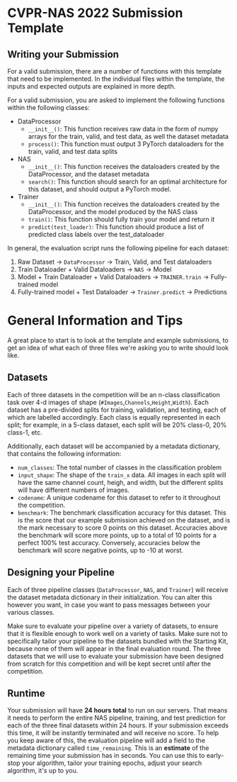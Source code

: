 # CVPR-NAS 2022 Submission Template

## Writing your Submission
For a valid submission, there are a number of functions with this template that need to be implemented. In the 
individual files within the template, the inputs and expected outputs are explained in more depth.

For a valid submission, you are asked to implement the following functions within the following classes:
* DataProcessor
  * `__init__()`: This function receives raw data in the form of numpy arrays for the train, valid, and test data, as well the dataset metadata 
  * `process()`: This function must output 3 PyTorch dataloaders for the train, valid, and test data splits
* NAS
  * `__init__()`: This function receives the dataloaders created by the DataProcessor, and the dataset metadata
  * `search()`: This function should search for an optimal architecture for this dataset, and should output a PyTorch model.
* Trainer
    * `__init__()`: This function receives the dataloaders created by the DataProcessor, and the model produced by the NAS class
    * `train()`: This function should fully train your model and return it
    * `predict(test_loader)`: This function should produce a list of predicted class labels over the test_dataloader

 In general, the evaluation script runs the following pipeline for each dataset:
 1. Raw Dataset -> `DataProcessor` -> Train, Valid, and Test dataloaders
 2. Train Dataloader + Valid Dataloaders -> `NAS` -> Model
 3. Model + Train Dataloader + Valid Dataloaders -> `TRAINER.train` -> Fully-trained model
 4. Fully-trained model + Test Dataloader -> `Trainer.predict` -> Predictions
 
# General Information and Tips
A great place to start is to look at the template and example submissions, to get an idea of what each of three files we're asking you to write should look like. 

## Datasets
Each of three datasets in the competition will be an n-class classification task over 4-d images of shape (`#Images`,`Channels`,`Height`,`Width`). Each dataset 
has a pre-divided splits for training, validation, and testing, each of which are labelled accordingly. Each class is equally represented in each split; for example, in a 5-class dataset, each split will be 20% class-0, 20% class-1, etc. 

Additionally, each dataset will be accompanied by a metadata dictionary, that contains the following information:
* `num_classes`: The total number of classes in the classification problem
* `input_shape`: The shape of the `train_x` data. All images in each split will have the same channel count, heigh, and width, but the different splits will have different numbers of images.
* `codename`: A unique codename for this dataset to refer to it throughout the competition.
* `benchmark`: The benchmark classification accuracy for this dataset. This is the score that our example submission achieved on the dataset, and is the mark necessary to score 0 points on this dataset. Accuracies above the benchmark will score more points, up to a total of 10 points for a perfect 100% test accuracy. Conversely, accuracies below the benchmark will score negative points, up to -10 at worst. 

## Designing your Pipeline
Each of three pipeline classes (`DataProcessor`, `NAS`, and `Trainer`) will receive the dataset metadata dictionary in their initialization. You can alter this however you want, in case you want to pass messages between your various classes. 

Make sure to evaluate your pipeline over a variety of datasets, to ensure that it is flexible enough to work well on a variety of tasks. Make sure not to specifically tailor your pipeline to the datasets bundled with the Starting Kit, because none of them will appear in the final evaluation round. The three datasets that we will use to evaluate your submission have been designed from scratch for this competition and will be kept secret until after the competition. 

## Runtime
Your submission will have **24 hours total** to run on our servers. That means it needs to perform the entire NAS pipeline, training, and test prediction for each of the three final datasets within 24 hours. If your submission exceeds this time, it will be instantly terminated and will receive no score. To help you keep aware of this, the evaluation pipeline will add a field to the metadata dictionary called `time_remaining`. This is an **estimate** of the remaining time your submission has in seconds. You can use this to early-stop your algorithm, tailor your training epochs, adjust your search algorithm, it's up to you. 
